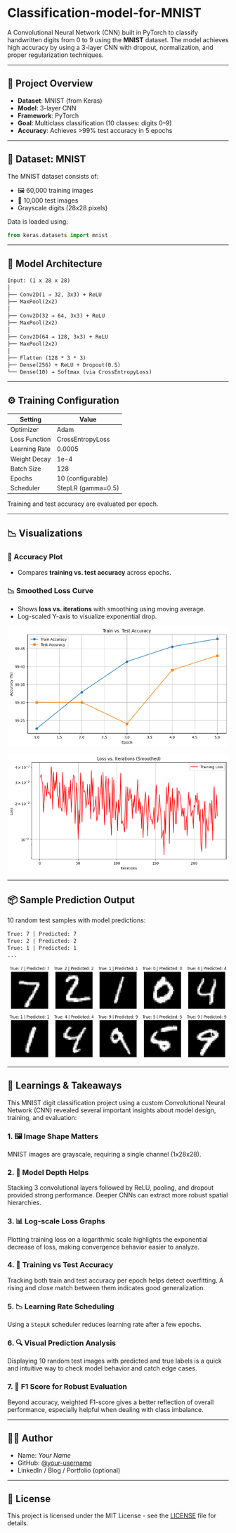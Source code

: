 # Classification-model-for-MNIST

A Convolutional Neural Network (CNN) built in PyTorch to classify handwritten digits from 0 to 9 using the **MNIST** dataset. The model achieves high accuracy by using a 3-layer CNN with dropout, normalization, and proper regularization techniques.

---

## 📌 Project Overview

- **Dataset**: MNIST (from Keras)
- **Model**: 3-layer CNN
- **Framework**: PyTorch
- **Goal**: Multiclass classification (10 classes: digits 0–9)
- **Accuracy**: Achieves >99% test accuracy in 5 epochs

---

## 📁 Dataset: MNIST

The MNIST dataset consists of:
- 🖼️ 60,000 training images
- 🧪 10,000 test images
- Grayscale digits (28x28 pixels)

Data is loaded using:
```python
from keras.datasets import mnist
```

---

## 🧠 Model Architecture

```text
Input: (1 x 28 x 28)
│
├── Conv2D(1 → 32, 3x3) + ReLU
├── MaxPool(2x2)
│
├── Conv2D(32 → 64, 3x3) + ReLU
├── MaxPool(2x2)
│
├── Conv2D(64 → 128, 3x3) + ReLU
├── MaxPool(2x2)
│
├── Flatten (128 * 3 * 3)
├── Dense(256) + ReLU + Dropout(0.5)
└── Dense(10) → Softmax (via CrossEntropyLoss)
```

---

## ⚙️ Training Configuration

| Setting           | Value               |
|------------------|---------------------|
| Optimizer        | Adam                |
| Loss Function    | CrossEntropyLoss     |
| Learning Rate    | 0.0005              |
| Weight Decay     | 1e-4                |
| Batch Size       | 128                 |
| Epochs           | 10 (configurable)   |
| Scheduler        | StepLR (gamma=0.5)  |

Training and test accuracy are evaluated per epoch.

---

## 📉 Visualizations

### 🔺 Accuracy Plot
- Compares **training vs. test accuracy** across epochs.

### 📉 Smoothed Loss Curve
- Shows **loss vs. iterations** with smoothing using moving average.
- Log-scaled Y-axis to visualize exponential drop.

![Train VS TEST](https://github.com/Shadowsaber76/Classification-model-for-MNIST/blob/main/Data/Train%20vs.%20Test%20Accuracy%20Curve.png?raw=true)

![LOSS VS ITERATIONS](https://github.com/Shadowsaber76/Classification-model-for-MNIST/blob/main/Data/Loss%20vs.%20Iterations.png?raw=true)

---

## 📦 Sample Prediction Output

10 random test samples with model predictions:

```
True: 7 | Predicted: 7
True: 2 | Predicted: 2
True: 1 | Predicted: 1
...
```
![Sample Predictions](https://github.com/Shadowsaber76/Classification-model-for-MNIST/blob/main/Data/Results.png?raw=true)

---

## 📘 Learnings & Takeaways

This MNIST digit classification project using a custom Convolutional Neural Network (CNN) revealed several important insights about model design, training, and evaluation:

### 1. 🖼️ Image Shape Matters
MNIST images are grayscale, requiring a single channel (1x28x28).

### 2. 🧠 Model Depth Helps
Stacking 3 convolutional layers followed by ReLU, pooling, and dropout provided strong performance. Deeper CNNs can extract more robust spatial hierarchies.

### 3. 📊 Log-scale Loss Graphs
Plotting training loss on a logarithmic scale highlights the exponential decrease of loss, making convergence behavior easier to analyze.

### 4. 🧪 Training vs Test Accuracy
Tracking both train and test accuracy per epoch helps detect overfitting. A rising and close match between them indicates good generalization.

### 5. 📉 Learning Rate Scheduling
Using a `StepLR` scheduler reduces learning rate after a few epochs.

### 6. 🔍 Visual Prediction Analysis
Displaying 10 random test images with predicted and true labels is a quick and intuitive way to check model behavior and catch edge cases.

### 7. 📐 F1 Score for Robust Evaluation
Beyond accuracy, weighted F1-score gives a better reflection of overall performance, especially helpful when dealing with class imbalance.

---


## 👨‍💻 Author

- Name: *Your Name*
- GitHub: [@your-username](https://github.com/your-username)
- LinkedIn / Blog / Portfolio (optional)

---

## 📝 License

This project is licensed under the MIT License - see the [LICENSE](LICENSE) file for details.
